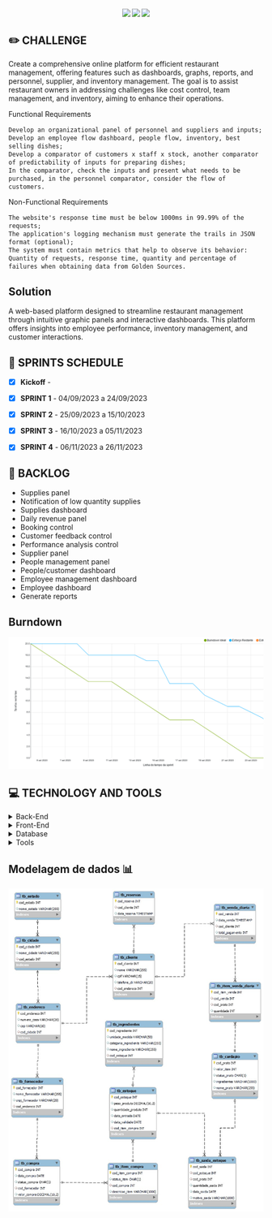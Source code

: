 <h4 align="center"> 
 <a href="https://docs.oracle.com/en/java/"><img src = "https://img.shields.io/badge/java-%23ED8B00.svg?style=for-the-badge&logo=java&logoColor=white"/></a>
 <a href="https://spring.io/"><img src = "https://img.shields.io/badge/spring-%236DB33F.svg?style=for-the-badge&logo=spring&logoColor=white"/></a>
 <a href="https://vuejs.org/"><img src = "https://img.shields.io/badge/vuejs-%2335495e.svg?style=for-the-badge&logo=vuedotjs&logoColor=%234FC08D"/></a>
</h4>


## ✏️ **CHALLENGE**
Create a comprehensive online platform for efficient restaurant management, offering features such as dashboards, graphs, reports, and personnel, supplier, and inventory management. The goal is to assist restaurant owners in addressing challenges like cost control, team management, and inventory, aiming to enhance their operations.

Functional Requirements

    Develop an organizational panel of personnel and suppliers and inputs;
    Develop an employee flow dashboard, people flow, inventory, best selling dishes;
    Develop a comparator of customers x staff x stock, another comparator of predictability of inputs for preparing dishes;
    In the comparator, check the inputs and present what needs to be purchased, in the personnel comparator, consider the flow of customers.

Non-Functional Requirements

    The website's response time must be below 1000ms in 99.99% of the requests;
    The application's logging mechanism must generate the trails in JSON format (optional);
    The system must contain metrics that help to observe its behavior: Quantity of requests, response time, quantity and percentage of failures when obtaining data from Golden Sources.


## Solution
A web-based platform designed to streamline restaurant management through intuitive graphic panels and interactive dashboards. This platform offers insights into employee performance, inventory management, and customer interactions.

## 📅 **SPRINTS SCHEDULE**

- [x] **Kickoff** - 

- [x] **SPRINT 1** - 04/09/2023 a 24/09/2023

- [x] **SPRINT 2** - 25/09/2023 a 15/10/2023

- [x] **SPRINT 3** - 16/10/2023 a 05/11/2023

- [x] **SPRINT 4** - 06/11/2023 a 26/11/2023




## 🎯 **BACKLOG**

- Supplies panel
- Notification of low quantity supplies
- Supplies dashboard
- Daily revenue panel
- Booking control
- Customer feedback control
- Performance analysis control
- Supplier panel
- People management panel
- People/customer dashboard
- Employee management dashboard
- Employee dashboard
- Generate reports




## Burndown 
![Alt text](image.png)

## 💻 **TECHNOLOGY AND TOOLS**

<details>
<summary>Back-End</summary>

- `Java`
- `Spring boot`

</details>

<details>
<summary>Front-End</summary>

- `Vue`
</details>

<details>
<summary>Database</summary>

- `Oracle Autonomous Database`
</details>

<details>
<summary>Tools</summary>

- `Intellij`
- `Visual Studio code`

</details>

## Modelagem de dados 📊
![Alt text](https://github.com/CarcaraTec/Cloud-Kitchen-Oracle/blob/main/Cloud_Kitchen_Data/Modelagem.jpeg)

